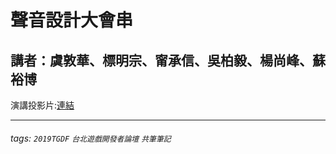 # 聲音設計大會串
## 講者：虞敦華、標明宗、甯承信、吳柏毅、楊尚峰、蘇裕博

演講投影片:[連結](https://drive.google.com/file/d/1AuwQJ8yrfCHN5WvmuxlUKKhCfTPhR43W/view?fbclid=IwAR3WUKczsMVfG_77FnhZEpXgZzCxjGCgPU3GIEDJFoWWidFWII6UZB3b1zA)





---
###### tags: `2019TGDF` `台北遊戲開發者論壇` `共筆筆記`